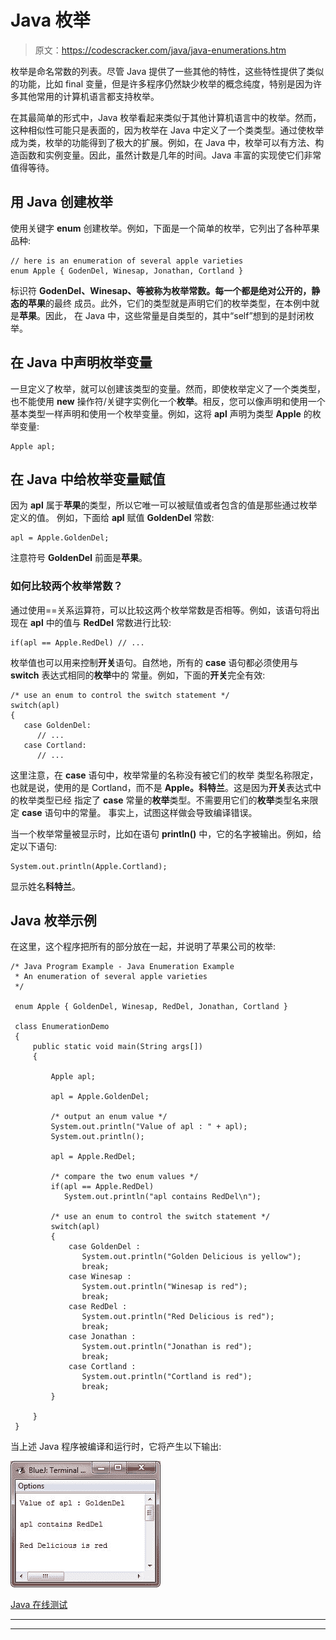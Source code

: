 # Java 枚举

> 原文：<https://codescracker.com/java/java-enumerations.htm>

枚举是命名常数的列表。尽管 Java 提供了一些其他的特性，这些特性提供了类似的功能，比如 final 变量，但是许多程序仍然缺少枚举的概念纯度，特别是因为许多其他常用的计算机语言都支持枚举。

在其最简单的形式中，Java 枚举看起来类似于其他计算机语言中的枚举。然而，这种相似性可能只是表面的，因为枚举在 Java 中定义了一个类类型。通过使枚举成为类，枚举的功能得到了极大的扩展。例如，在 Java 中，枚举可以有方法、构造函数和实例变量。因此，虽然计数是几年的时间。Java 丰富的实现使它们非常值得等待。

## 用 Java 创建枚举

使用关键字 **enum** 创建枚举。例如，下面是一个简单的枚举，它列出了各种苹果品种:

```
// here is an enumeration of several apple varieties
enum Apple { GodenDel, Winesap, Jonathan, Cortland }
```

标识符 **GodenDel、Winesap、**等被称为枚举常数。每一个都是绝对公开的，静态的**苹果**的最终 成员。此外，它们的类型就是声明它们的枚举类型，在本例中就是**苹果**。因此， 在 Java 中，这些常量是自类型的，其中“self”想到的是封闭枚举。

## 在 Java 中声明枚举变量

一旦定义了枚举，就可以创建该类型的变量。然而，即使枚举定义了一个类类型，也不能使用 **new** 操作符/关键字实例化一个**枚举**。相反，您可以像声明和使用一个基本类型一样声明和使用一个枚举变量。例如，这将 **apl** 声明为类型 **Apple** 的枚举变量:

```
Apple apl;
```

## 在 Java 中给枚举变量赋值

因为 **apl** 属于**苹果**的类型，所以它唯一可以被赋值或者包含的值是那些通过枚举定义的值。 例如，下面给 **apl** 赋值 **GoldenDel** 常数:

```
apl = Apple.GoldenDel;
```

注意符号 **GoldenDel** 前面是**苹果**。

### 如何比较两个枚举常数？

通过使用==关系运算符，可以比较这两个枚举常数是否相等。例如，该语句将出现在 **apl** 中的值与 **RedDel** 常数进行比较:

```
if(apl == Apple.RedDel) // ...
```

枚举值也可以用来控制**开关**语句。自然地，所有的 **case** 语句都必须使用与 **switch** 表达式相同的**枚举**中的 常量。例如，下面的**开关**完全有效:

```
/* use an enum to control the switch statement */
switch(apl)
{
   case GoldenDel:
      // ...
   case Cortland:
      // ...
```

这里注意，在 **case** 语句中，枚举常量的名称没有被它们的枚举 类型名称限定，也就是说，使用的是 Cortland，而不是 **Apple。科特兰**。这是因为**开关**表达式中的枚举类型已经 指定了 **case** 常量的**枚举**类型。不需要用它们的**枚举**类型名来限定 **case** 语句中的常量。 事实上，试图这样做会导致编译错误。

当一个枚举常量被显示时，比如在语句 **println()** 中，它的名字被输出。例如，给定以下语句:

```
System.out.println(Apple.Cortland);
```

显示姓名**科特兰**。

## Java 枚举示例

在这里，这个程序把所有的部分放在一起，并说明了苹果公司的枚举:

```
/* Java Program Example - Java Enumeration Example 
 * An enumeration of several apple varieties 
 */

 enum Apple { GoldenDel, Winesap, RedDel, Jonathan, Cortland }

 class EnumerationDemo
 {
     public static void main(String args[])
     {

         Apple apl;

         apl = Apple.GoldenDel;

         /* output an enum value */
         System.out.println("Value of apl : " + apl);
         System.out.println();

         apl = Apple.RedDel;

         /* compare the two enum values */
         if(apl == Apple.RedDel)
            System.out.println("apl contains RedDel\n");

         /* use an enum to control the switch statement */
         switch(apl)
         {
             case GoldenDel : 
                System.out.println("Golden Delicious is yellow");
                break;
             case Winesap :
                System.out.println("Winesap is red");
                break;
             case RedDel :
                System.out.println("Red Delicious is red");
                break;
             case Jonathan :
                System.out.println("Jonathan is red");
                break;
             case Cortland :
                System.out.println("Cortland is red");
                break;
         }

     }
 }
```

当上述 Java 程序被编译和运行时，它将产生以下输出:

![java enumerations](img/c3a85d6733d7e8c15828ea016d01fb95.png)

[Java 在线测试](/exam/showtest.php?subid=1)

* * *

* * *
